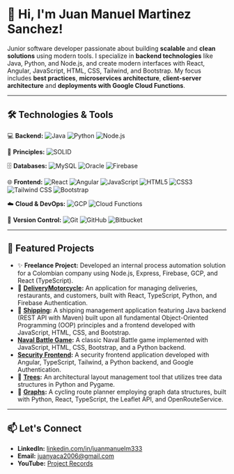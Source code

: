 # 👋 Hi, I'm Juan Manuel Martinez Sanchez!

Junior software developer passionate about building **scalable** and **clean solutions** using modern tools. I specialize in **backend technologies** like Java, Python, and Node.js, and create modern interfaces with React, Angular, JavaScript, HTML, CSS, Tailwind, and Bootstrap. My focus includes **best practices**, **microservices architecture**, **client-server architecture** and **deployments with Google Cloud Functions**.

---

## 🛠️ Technologies & Tools

💻 **Backend:**
![Java](https://img.shields.io/badge/-Java-007396?style=flat-square&logo=java) ![Python](https://img.shields.io/badge/-Python-3776AB?style=flat-square&logo=python) ![Node.js](https://img.shields.io/badge/-Node.js-339933?style=flat-square&logo=node.js)

🧠 **Principles:**
![SOLID](https://img.shields.io/badge/-SOLID-000000?style=flat-square&logo=codewars&logoColor=white)

🗄️ **Databases:**
![MySQL](https://img.shields.io/badge/-MySQL-4479A1?style=flat-square&logo=mysql) ![Oracle](https://img.shields.io/badge/-Oracle-F80000?style=flat-square&logo=oracle) ![Firebase](https://img.shields.io/badge/-Firebase-FFCA28?style=flat-square&logo=firebase)

🌐 **Frontend:**
![React](https://img.shields.io/badge/-React-61DAFB?style=flat-square&logo=react) ![Angular](https://img.shields.io/badge/-Angular-DD0031?style=flat-square&logo=angular) ![JavaScript](https://img.shields.io/badge/-JavaScript-F7DF1E?style=flat-square&logo=javascript&logoColor=black) ![HTML5](https://img.shields.io/badge/-HTML5-E34F26?style=flat-square&logo=html5) ![CSS3](https://img.shields.io/badge/-CSS3-1572B6?style=flat-square&logo=css3)
![Tailwind CSS](https://img.shields.io/badge/-Tailwind-06B6D4?style=flat-square&logo=tailwind-css) ![Bootstrap](https://img.shields.io/badge/-Bootstrap-563D7C?style=flat-square&logo=bootstrap)

☁️ **Cloud & DevOps:**
![GCP](https://img.shields.io/badge/-Google%20Cloud-4285F4?style=flat-square&logo=google-cloud) ![Cloud Functions](https://img.shields.io/badge/-Cloud%20Functions-4285F4?style=flat-square&logo=googlecloud)

📁 **Version Control:**
![Git](https://img.shields.io/badge/-Git-F05032?style=flat-square&logo=git) ![GitHub](https://img.shields.io/badge/-GitHub-181717?style=flat-square&logo=github) ![Bitbucket](https://img.shields.io/badge/-Bitbucket-0052CC?style=flat-square&logo=bitbucket)

---

## 🚀 Featured Projects

- ✨ **Freelance Project:** Developed an internal process automation solution for a Colombian company using Node.js, Express, Firebase, GCP, and React (TypeScript).
- 🚴 **[DeliveryMotorcycle](https://github.com/JuanManuelMartinezS/deliveryMotorcycle):** An application for managing deliveries, restaurants, and customers, built with React, TypeScript, Python, and Firebase Authentication.
- 🔐 **[Shipping](https://github.com/JuanManuelMartinezS/shipping):** A shipping management application featuring Java backend (REST API with Maven) built upon all fundamental Object-Oriented Programming (OOP) principles and a frontend developed with JavaScript, HTML, CSS, and Bootstrap.
- **[Naval Battle Game](https://github.com/JuanManuelMartinezS/NavalBattleJS):** A classic Naval Battle game implemented with JavaScript, HTML, CSS, Bootstrap, and a Python backend.
- **[Security Frontend](https://github.com/JuanManuelMartinezS/SecurityAngular):** A security frontend application developed with Angular, TypeScript, Tailwind, a Python backend, and Google Authentication.
- 🌲 **[Trees](https://github.com/JuanManuelMartinezS/trees):** An architectural layout management tool that utilizes tree data structures in Python and Pygame.
- 📿 **[Graphs](https://github.com/JuanManuelMartinezS/graphs):** A cycling route planner employing graph data structures, built with Python, React, TypeScript, the Leaflet API, and OpenRouteService.

---

## 📫 Let's Connect

- **LinkedIn:** [linkedin.com/in/juanmanuelm333](https://www.linkedin.com/in/juanmanuelm333/)
- **Email:** juanyaca2006@gmail.com
- **YouTube:** [Project Records](http://youtube.com/@Juan_Dev)
